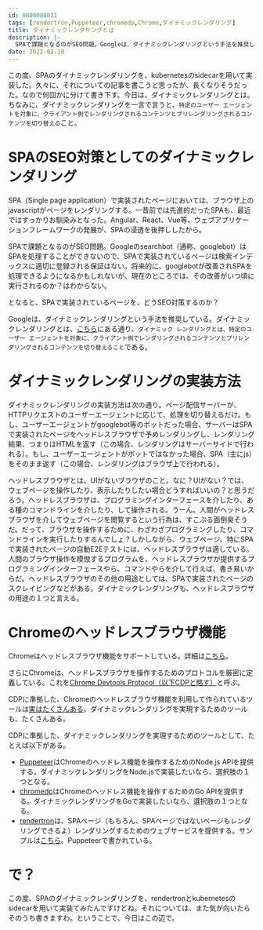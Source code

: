 ```yaml
---
id: 0000000031
tags: [rendertron,Puppeteer,chromedp,Chrome,ダイナミックレンダリング]
title: ダイナミックレンダリングとは
description: |-
  SPAで課題となるのがSEO問題。Googleは、ダイナミックレンダリングという手法を推奨している。昨今のダイナミックレンダリング事情をまとめてみた。
date: 2022-02-10
---
```


この度、SPAのダイナミックレンダリングを、kubernetesのsidecarを用いて実装した。久々に、それについての記事を書こうと思ったが、長くなりそうだった。なので何回かに分けて書き下す。今日は、ダイナミックレンダリングとは。ちなみに、ダイナミックレンダリングを一言で言うと、`特定のユーザー エージェントを対象に、クライアント側でレンダリングされるコンテンツとプリレンダリングされるコンテンツを切り替える`こと。

# SPAのSEO対策としてのダイナミックレンダリング

SPA（Single page application）で実装されたページにおいては、ブラウザ上のjavascriptがページをレンダリングする。一昔前では先進的だったSPAも、最近ではすっかりお馴染みとなった。Angular、React、Vue等、ウェブアプリケーションフレームワークの発展が、SPAの浸透を後押ししたから。

SPAで課題となるのがSEO問題。Googleのsearchbot（通称、googlebot）はSPAを処理することができないので、SPAで実装されているページは検索インデックスに適切に登録される保証はない。将来的に、googlebotが改善されSPAを処理できるようになるかもしれないが、現在のところでは、その改善がいつ頃に実行されるのか？はわからない。

となると、SPAで実装されているページを、どうSEO対策するのか？

Googleは、ダイナミックレンダリングという手法を推奨している。ダイナミックレンダリングとは、[こちら](https://developers.google.com/search/docs/advanced/javascript/dynamic-rendering)にある通り、`ダイナミック レンダリングとは、特定のユーザー エージェントを対象に、クライアント側でレンダリングされるコンテンツとプリレンダリングされるコンテンツを切り替えること`である。

# ダイナミックレンダリングの実装方法

ダイナミックレンダリングの実装方法は次の通り。ページ配信サーバーが、HTTPリクエストのユーザーエージェントに応じて、処理を切り替えるだけ。もし、ユーザーエージェントがgooglebot等のボットだった場合、サーバーはSPAで実装されたページをヘッドレスブラウザで予めレンダリングし、レンダリング結果、つまりはHTMLを返す（この場合、レンダリングはサーバーサイドで行われる）。もし、ユーザーエージェントがボットではなかった場合、SPA（主にjs）をそのまま返す（この場合、レンダリングはブラウザ上で行われる）。

ヘッドレスブラウザとは、UIがないブラウザのこと。なに？UIがない？では、ウェブページを操作したり、表示したりしたい場合どうすればいいの？と思うだろう。ヘッドレスブラウザは、プログラミングインターフェースを介したり、ある種のコマンドラインを介したり、して操作される。うーん。人間がヘッドレスブラウザを介してウェブページを閲覧するという行為は、すこぶる面倒臭そうだ。だって、ブラウザを操作するために、わざわざプログラミングしたり、コマンドラインを実行したりするんでしょ？しかしながら、ウェブページ、特にSPAで実装されたページの自動E2Eテストには、ヘッドレスブラウザは適している。人間のブラウザ操作を模倣するプログラムを、ヘッドレスブラウザが提供するプログラミングインターフェースやら、コマンドやらを介して行えば、書き易いからだ。ヘッドレスブラウザのその他の用途としては、SPAで実装されたページのスクレイピングなどがある。ダイナミックレンダリングも、ヘッドレスブラウザの用途の１つと言える。

# Chromeのヘッドレスブラウザ機能

Chromeはヘッドレスブラウザ機能をサポートしている。詳細は[こちら](https://developers.google.cn/web/updates/2017/04/headless-chrome?hl=ja)。

さらにChromeは、ヘッドレスブラウザを操作するためのプロトコルを厳密に定義している。これを[Chrome Devtools Protocol（以下CDPと略す）](https://chromedevtools.github.io/devtools-protocol/)と呼ぶ。

CDPに準拠した、Chromeのヘッドレスブラウザ機能を利用して作られているツールは[実はたくさんある](https://github.com/ChromeDevTools/awesome-chrome-devtools)。ダイナミックレンダリングを実現するためのツールも、たくさんある。

CDPに準拠した、ダイナミックレンダリングを実現するためのツールとして、たとえば以下がある。

- [Puppeteer](https://github.com/puppeteer/puppeteer)はChromeのヘッドレス機能を操作するためのNode.js APIを提供する。ダイナミックレンダリングをNode.jsで実装したいなら、選択肢の１つとなる。
- [chromedp](https://github.com/chromedp/chromedp)はChromeのヘッドレス機能を操作するためのGo APIを提供する。ダイナミックレンダリングをGoで実装したいなら、選択肢の１つとなる。
- [rendertron](https://github.com/GoogleChrome/rendertron)は、SPAページ（もちろん、SPAページではないページもレンダリングできるよ）レンダリングするためのウェブサービスを提供する。サンプルは[こちら](https://render-tron.appspot.com/)。Puppeteerで書かれている。

# で？

この度、SPAのダイナミックレンダリングを、rendertronとkubernetesのsidecarを用いて実装てみたんですけどね。それについては、また気が向いたらそのうち書きますわ。ということで、今日はこの辺で。
